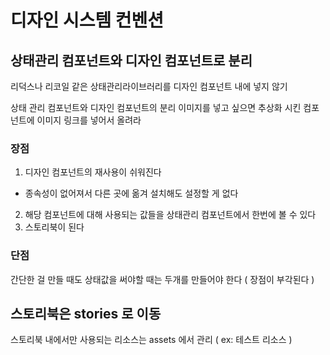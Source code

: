 # 디자인 시스템 컨벤션

## 상태관리 컴포넌트와 디자인 컴포넌트로 분리

리덕스나 리코일 같은 상태관리라이브러리를
디자인 컴포넌트 내에 넣지 않기

상태 관리 컴포넌트와 디자인 컴포넌트의 분리
이미지를 넣고 싶으면 추상화 시킨 컴포넌트에 이미지 링크를 넣어서 올려라

### 장점

1. 디자인 컴포넌트의 재사용이 쉬워진다

- 종속성이 없어져서 다른 곳에 옮겨 설치해도 설정할 게 없다

2. 해당 컴포넌트에 대해 사용되는 값들을 상태관리 컴포넌트에서 한번에 볼 수 있다
3. 스토리북이 된다

### 단점

간단한 걸 만들 때도 상태값을 써야할 때는 두개를 만들어야 한다 ( 장점이 부각된다 )

## 스토리북은 stories 로 이동

스토리북 내에서만 사용되는 리소스는 assets 에서 관리 ( ex: 테스트 리소스 )

